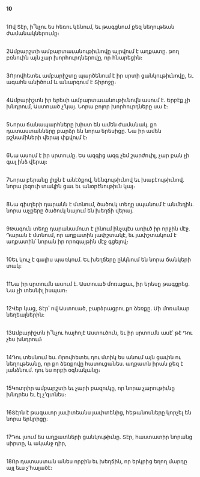 **10**

\
1Ով Տէր, ի՞նչու ես հեռու կենում, եւ թագցնում քեզ նեղութեան ժամանակներումը։

\
2Ամբարշտի ամբարտաւանութիւնովը այրվում է աղքատը. թող բռնուին այն չար խորհուրդներովը, որ հնարեցին։

\
3Որովհետեւ ամբարիշտը պարծենում է իր սրտի ցանկութիւնովը, եւ ագահն անիծում և անարգում է Տիրոջը։

\
4Ամբարիշտն իր երեսի ամբարտաւանութիւնովն ասում է. Երբէք չի խնդրում, Աստուած չ’կայ. Նորա բոլոր խորհուրդները սա է։

\
5Նորա ճանապարհները խիստ են ամեն ժամանակ. քո դատաստանները բարձր են նորա երեսիցը. Նա իր ամեն թշնամիների վերայ փքվում է։

\
6Նա ասում է իր սրտումը. Ես ազգից ազգ չեմ շարժուիլ, չար բան չի գալ ինձ վերայ։

\
7Նորա բերանը լիքն է անէծքով, նենգութիւնով եւ խաբէութիւնով. նորա լեզուի տակին ցաւ եւ անօրէնութիւն կայ։

\
8Նա գիւղերի դարանն է մտնում, ծածուկ տեղը սպանում է անմեղին. նորա աչքերը ծածուկ նայում են խեղճի վերայ.

\
9Թագուն տեղը դարանամուտ է լինում ինչպէս առիւծ իր որջին մէջ. Դարան է մտնում, որ աղքատին յափշտակէ, եւ յափշտակում է աղքատին՝ նորան իր որոգայթին մէջ գցելով։

\
10Եւ կուչ է գալիս պառկում. Եւ խեղճերը ընկնում են նորա ճանկերի տակ։

\
11Նա իր սրտումն ասում է. Աստուած մոռացաւ, իր երեսը թագցրեց. Նա չի տեսնիլ իսպառ։

\
12Վեր կաց, Տէր՝ ով Աստուած, բարձրացրու քո ձեռքը. Մի մոռանար նեղեալներին։

\
13Ամբարիշտն ի՞նչու հայհոյէ Աստուծուն, եւ իր սրտումն ասէ՝ թէ Դու չես խնդրում։

\
14Դու տեսնում ես. Որովհետեւ դու մտիկ ես անում այն ցաւին ու նեղութեանը, որ քո ձեռքովը հատուցանես. աղքատն իրան քեզ է յանձնում. դու ես որբի օգնականը։

\
15Կոտրիր ամբարշտի եւ չարի բազուկը, որ նորա չարութիւնը խնդրես եւ էլ չ’գտնես։

\
16Տէրն է թագաւոր յաւիտեանս յաւիտենից, հեթանոսները կորչել են նորա երկրիցը։

\
17Դու լսում ես աղքատների ցանկութիւնը. Տէր, հաստատիր նորանց սիրտը, և ականջ դիր,

\
18Որ դատաստան անես որբին եւ խեղճին, որ երկրից եղող մարդը այլ եւս չ’հալածէ։
